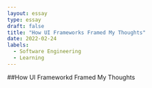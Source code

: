 ```yaml
---
layout: essay
type: essay
draft: false
title: "How UI Frameworks Framed My Thoughts"
date: 2022-02-24
labels:
  - Software Engineering
  - Learning
---
```

##How UI Frameworkd Framed My Thoughts

